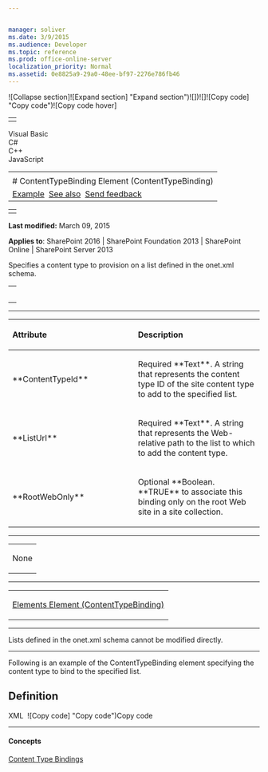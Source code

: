 ```yaml
---


manager: soliver
ms.date: 3/9/2015
ms.audience: Developer
ms.topic: reference
ms.prod: office-online-server
localization_priority: Normal
ms.assetid: 0e8825a9-29a0-48ee-bf97-2276e786fb46
---
```


![Collapse
section]![Expand
section] "Expand section")![]()![])![]![]()![Copy
code] "Copy code")![Copy code
hover]
<table>
<tbody>
<tr class="odd">
<td align="left"></td>
</tr>
</tbody>
</table>

Visual Basic  
C\#  
C++  
JavaScript  

<table>
<tbody>
<tr class="odd">
<td align="left"><span id="runningHeaderText"></span></td>
</tr>
<tr class="even">
<td align="left"># ContentTypeBinding Element (ContentTypeBinding)</td>
</tr>
<tr class="odd">
<td align="left"><a href="#exampleToggle">Example</a>  <a href="#seeAlsoToggle">See also</a>  <span id="headfeedbackarea" class="feedbackhead"><a href="javascript:SubmitFeedback(&#39;docthis@Microsoft.com&#39;,&#39;&#39;,&#39;&#39;,&#39;&#39;,&#39;1.0.18082.1225&#39;,&#39;%0\dThank%20you%20for%20your%20feedback.%20The%20developer%20writing%20teams%20use%20your%20feedback%20to%20improve%20documentation.%20While%20we%20are%20reviewing%20your%20feedback,%20we%20may%20send%20you%20e-mail%20to%20ask%20for%20clarification%20or%20feedback%20on%20a%20solution.%20We%20do%20not%20use%20your%20e-mail%20address%20for%20any%20other%20purpose%20and%20we%20delete%20it%20after%20we%20finish%20our%20review.%0\AFor%20further%20information%20about%20the%20privacy%20policies%20of%20Microsoft,%20please%20see%20http://privacy.microsoft.com/en-us/default.aspx.%0\A%0\d&#39;,&#39;Customer%20feedback&#39;);">Send feedback</a></span></td>
</tr>
</tbody>
</table>

<table>
<colgroup>
<col width="100%" />
</colgroup>
<tbody>
<tr class="odd">
<td align="left"></td>
</tr>
</tbody>
</table>

**Last modified:** March 09, 2015

**Applies to**: SharePoint 2016 | SharePoint Foundation 2013 |
SharePoint Online | SharePoint Server 2013

Specifies a content type to provision on a list defined in the onet.xml
schema.

<span codelanguage="other"></span>
<table>
<colgroup>
<col width="100%" />
</colgroup>
<tbody>
<tr class="odd">
<td align="left"><pre><code><ContentTypeBinding
    ContentTypeId="Text"
    ListUrl="Text" 
    RootWebOnly="TRUE" | "FALSE"
/></code></pre></td>
</tr>
</tbody>
</table>


-----------------------------------------------------------------------------------------------------------------------------------------------------------------------------------------------

<table>
<colgroup>
<col width="50%" />
<col width="50%" />
</colgroup>
<thead>
<tr class="header">
<th align="left"><p>Attribute</p></th>
<th align="left"><p>Description</p></th>
</tr>
</thead>
<tbody>
<tr class="odd">
<td align="left"><p>**ContentTypeId**</p></td>
<td align="left"><p>Required **Text**. A string that represents the content type ID of the site content type to add to the specified list.</p></td>
</tr>
<tr class="even">
<td align="left"><p>**ListUrl**</p></td>
<td align="left"><p>Required **Text**. A string that represents the Web-relative path to the list to which to add the content type.</p></td>
</tr>
<tr class="odd">
<td align="left"><p>**RootWebOnly**</p></td>
<td align="left"><p>Optional **Boolean</span>. **TRUE** to associate this binding only on the root Web site in a site collection.</p></td>
</tr>
</tbody>
</table>


---------------------------------------------------------------------------------------------------------------------------------------------------------------------------------------------------

<table>
<colgroup>
<col width="100%" />
</colgroup>
<tbody>
<tr class="odd">
<td align="left"><p>None</p></td>
</tr>
</tbody>
</table>


----------------------------------------------------------------------------------------------------------------------------------------------------------------------------------------------------

<table>
<colgroup>
<col width="100%" />
</colgroup>
<tbody>
<tr class="odd">
<td align="left"><p><span sdata="link"><a href="elements-element-contenttypebinding.md">Elements Element (ContentTypeBinding)</a></span></p></td>
</tr>
</tbody>
</table>


----------------------------------------------------------------------------------------------------------------------------------------------------------------------------------------------------------------------------

Lists defined in the onet.xml schema cannot be modified directly.


------------------------------------------------------------------------------------------------------------------------------------------------------------------------------------------

Following is an example of the <span
class="keyword">ContentTypeBinding</span> element specifying the content
type to bind to the specified list.

## Definition
XML 
<span class="copyCode" onclick="CopyCode(this)"
onkeypress="CopyCode_CheckKey(this, event)"
onmouseover="ChangeCopyCodeIcon(this)"
onmouseout="ChangeCopyCodeIcon(this)" tabindex="0">![Copy
code] "Copy code")Copy code</span>
    <?xml version="1.0" encoding="utf-8" ?> 
    <Elements xmlns="http://schemas.microsoft.com/sharepoint/">
        <ContentTypeBinding ContentTypeId="0x010102" ListUrl="Shared Documents" />
        <ContentTypeBinding ContentTypeId="0x010108" ListUrl="Shared Documents" />
    </Elements>


-------------------------------------------------------------------------------------------------------------------------------------------------------------------------------------------

#### Concepts

[Content Type
Bindings](content-type-bindings.md)</span>








